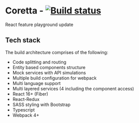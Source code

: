 # Coretta - [![Build status](https://dev.azure.com/Coretta/Coretta/_apis/build/status/Coretta-React-API)](https://dev.azure.com/Coretta/Coretta/_build/latest?definitionId=3)

React feature playground update

## Tech stack

The build architecture comprises of the following:

-   Code splitting and routing
-   Entity based components structure
-   Mock services with API simulations
-   Multiple build configuration for webpack
-   Multi language support
-   Multi layered services (4 including the component access)
-   React 16+ (Fiber)
-   React-Redux
-   SASS styling with Bootstrap
-   Typescript
-   Webpack 4+
